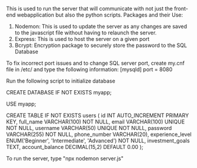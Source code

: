 This is used to run the server that will communicate with not just the front-end webapplication but also the python scripts.
Packages and their Use:
1. Nodemon: This is used to update the server as any changes are saved to the javascript file without having to relaunch the server. 
2. Express: This is used to host the server on a given port
3. Bcrypt: Encryption package to securely store the password to the SQL Database

To fix incorrect port issues and to change SQL server port, create my.cnf file in /etc/ and type the following information:
[mysqld]
port = 8080


Run the following script to initialize database

CREATE DATABASE IF NOT EXISTS myapp;

USE myapp;

CREATE TABLE IF NOT EXISTS users (
    id INT AUTO_INCREMENT PRIMARY KEY,
    full_name VARCHAR(100) NOT NULL,
    email VARCHAR(100) UNIQUE NOT NULL,
    username VARCHAR(50) UNIQUE NOT NULL,
    password VARCHAR(255) NOT NULL,
    phone_number VARCHAR(20),
    experience_level ENUM('Beginner', 'Intermediate', 'Advanced') NOT NULL,
    investment_goals TEXT,
    account_balance DECIMAL(15,2) DEFAULT 0.00
);


To run the server, type "npx nodemon server.js"
